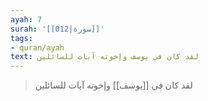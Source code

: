 ```yaml
---
ayah: 7
surah: '[[012|سورة]]'
tags:
- quran/ayah
text: لقد كان في يوسف وإخوته آيات للسائلين
---
```

> لقد كان في [[يوسف]] وإخوته آيات للسائلين
